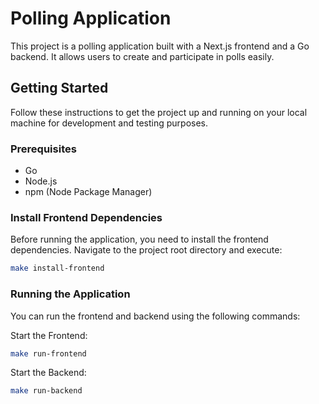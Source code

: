 # Polling Application

This project is a polling application built with a Next.js frontend and a Go backend. It allows users to create and participate in polls easily.

## Getting Started

Follow these instructions to get the project up and running on your local machine for development and testing purposes.

### Prerequisites

-   Go
-   Node.js
-   npm (Node Package Manager)

### Install Frontend Dependencies

Before running the application, you need to install the frontend dependencies. Navigate to the project root directory and execute:

```bash
make install-frontend
```

### Running the Application

You can run the frontend and backend using the following commands:

Start the Frontend:

```bash
make run-frontend
```

Start the Backend:

```bash
make run-backend
```
